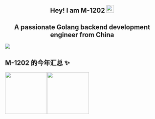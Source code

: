 <p align="center">
<h2 height="200px" align="center">Hey! I am  M-1202 <img src="https://cdn.jsdelivr.net/gh/MaleWeb/picture/images/techblog/hi.gif" width="25"></h2>

<h2 align="center">A passionate Golang backend development engineer from China</h2>

<img src="https://raw.githubusercontent.com/M-1202/M-1202/output/github-contribution-grid-snake.svg"/>



## M-1202 的今年汇总 ✨
<img align="" height="137px" src="https://github-readme-stats.vercel.app/api?username=M-1202&hide_title=true&hide_border=true&show_icons=true&include_all_commits=true&line_height=21&bg_color=0,EC6C6C,FFD479,FFFC79,73FA79&theme=graywhite" /><img align="" height="137px" src="https://github-readme-stats.vercel.app/api/top-langs/?username=M-1202&hide_title=true&hide_border=true&layout=compact&bg_color=0,73FA79,73FDFF,D783FF&theme=graywhite&locale=cn" />